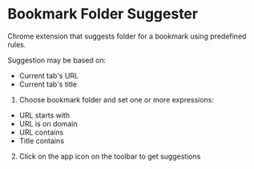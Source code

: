 # Bookmark Folder Suggester
Chrome extension that suggests folder for a bookmark using predefined rules.

Suggestion may be based on:
- Current tab's URL
- Current tab's title

1. Choose bookmark folder and set one or more expressions:
- URL starts with
- URL is on domain
- URL contains
- Title contains

2. Click on the app icon on the toolbar to get suggestions

